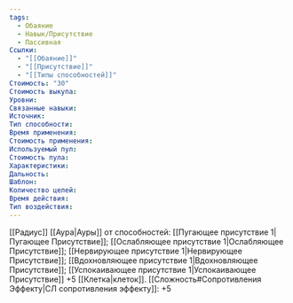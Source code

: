 ```yaml
---
tags:
  - Обаяние
  - Навык/Присутствие
  - Пассивная
Ссылки:
  - "[[Обаяние]]"
  - "[[Присутствие]]"
  - "[[Типы способностей]]"
Стоимость: "30"
Стоимость выкупа:
Уровни:
Связанные навыки:
Источник:
Тип способности:
Время применения:
Стоимость применения:
Используемый пул:
Стоимость пула:
Характеристики:
Дальность:
Шаблон:
Количество целей:
Время действия:
Тип воздействия:
---
```

[[Радиус]] [[Аура|Ауры]] от способностей: [[Пугающее присутствие 1|Пугающее Присутствие]]; [[Ослабляющее присутствие 1|Ослабляющее Присутствие]]; [[Нервирующее присутствие 1|Нервирующее Присутствие]]; [[Вдохновляющее присутствие 1|Вдохновляющее Присутствие]]; [[Успокаивающее присутствие 1|Успокаивающее Присутствие]] +5 [[Клетка|клеток]]. [[Сложность#Cопротивления Эффекту|СЛ сопротивления эффекту]]: +5 